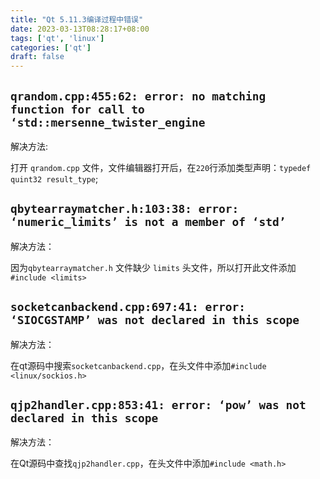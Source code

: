 ```yaml
---
title: "Qt 5.11.3编译过程中错误"
date: 2023-03-13T08:28:17+08:00
tags: ['qt', 'linux']
categories: ['qt']
draft: false
---
```


## `qrandom.cpp:455:62: error: no matching function for call to ‘std::mersenne_twister_engine`

解决方法:

打开 `qrandom.cpp` 文件，文件编辑器打开后，在`220`行添加类型声明：`typedef quint32 result_type`;

## `qbytearraymatcher.h:103:38: error: ‘numeric_limits’ is not a member of ‘std’`

解决方法：

因为`qbytearraymatcher.h` 文件缺少 `limits` 头文件，所以打开此文件添加 `#include <limits>`

## `socketcanbackend.cpp:697:41: error: ‘SIOCGSTAMP’ was not declared in this scope`

解决方法：

在qt源码中搜索`socketcanbackend.cpp`，在头文件中添加`#include <linux/sockios.h>`

## `qjp2handler.cpp:853:41: error: ‘pow’ was not declared in this scope`

解决方法：

在Qt源码中查找`qjp2handler.cpp`，在头文件中添加`#include <math.h>`



